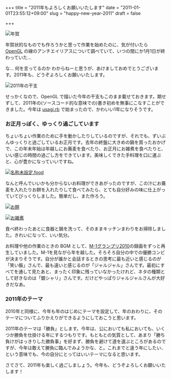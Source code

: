 +++
title = "2011年もよろしくお願いいたします"
date = "2011-01-01T23:55:12+09:00"
slug = "happy-new-year-2011"
draft = false

+++

<p><img src="http://farm6.static.flickr.com/5082/5314904896_8dd9402044_o.png" alt="年賀" /></p>
<p>年賀状的なものでも作ろうかと思って作業を始めたのに、気が付いたら <a href="http://www.opengl.org/" title="OpenGL - The Industry Standard for High Performance Graphics">OpenGL</a> の線のアンチエイリアスについて調べていて、いつの間にか1月1日が終わっていた…</p>
<p>な… 何を言ってるのか わからねーと思うが、あけましておめでとうございます。2011年も、どうぞよろしくお願いいたします。</p>
<p><img src="http://farm6.static.flickr.com/5210/5314352155_3f68f42b20_o.png" alt="2011年の干支" /></p>
<p>せっかくなので、OpenGL で描いた今年の干支もこのまま載せておきます。期せずして、2011年の(ソースコード的な意味での)書き初めを無事にこなすことができました。今年は <a href="https://gist.github.com/762282" title="gist: 762282 - GitHub">usagi.rb</a> で始まったので、かわいい1年になりそうです。</p>
<h3>お正月っぽく、ゆっくり過ごしています</h3>
<p>ちょいちょい作業のために手を動かしたりしているのですが、それでも、ずいぶんゆっくりと過ごしているお正月です。去年の終盤に大きめの鍋を買ったおかげで、この年末年始は年越しにお蕎麦を食べたり、お正月にお雑煮を食べたりと、いい感じの時間の過ごし方をできています。美味しくできた手料理を口に運ぶと、心が豊かになっていいですね。</p>
<p><a href="http://www.flickr.com/photos/june29/5311784930/" title="名称未設定.food by june29, on Flickr"><img src="http://farm6.static.flickr.com/5283/5311784930_804c8e132d.jpg" alt="名称未設定.food" /></a></p>
<p>なんと呼んでいいかも分からないお料理ができあがったのですが、この汁にお蕎麦を入れたりお餅を入れたりして食べてみたら、とても自分好みの味に仕上がっていてびっくりしました。簡単だし、また作ろう。</p>
<p><a href="http://www.flickr.com/photos/june29/5309741087/" title="お餅 by june29, on Flickr"><img src="http://farm6.static.flickr.com/5002/5309741087_ba46b6022e.jpg" alt="お餅" /></a></p>
<p><a href="http://www.flickr.com/photos/june29/5312160304/" title="お雑煮 by june29, on Flickr"><img src="http://farm6.static.flickr.com/5249/5312160304_0da74d87c5.jpg" alt="お雑煮" /></a></p>
<p>食べ終わったあとに食器と鍋を洗って、そのままキッチンまわりをお掃除しました。きれいになって、いい気分。</p>
<p>お料理や他の作業のときの BGM として、<a href="http://www.m-1gp.com/top.htm" title="オートバックスM-1グランプリ2010 公式サイト">M-1グランプリ2010</a>の録画をずっと再生していました。M-1を見ながら年を越した。そろそろ自分の中での優勝コンビが決まりそうです。自分が誰かと会話するときの思考に最も近いと感じるのが「笑い飯」さんで、最も遠いと感じるのが「ジャルジャル」さんです。最初にすべてを通して見たあと、まったく印象に残っていなかったけれど、ネタの種類として好きなのは「銀シャリ」さんです。だけどやっぱりジャルジャルさんが大好きだなあ。</p>
<h3>2011年のテーマ</h3>
<p>2010年と同様に、今年も年のはじめにテーマを設定して、年のおわりに、そのテーマについてふりかえりができるようにしておこうと思います。</p>
<p>2011年のテーマは「勝負」とします。今年は、公においても私においても、いくつか勝負を仕掛ける年にするつもりです。もともとの気質として、あまり「勝ち負けがはっきりした勝負事」を好まず、勝負を避けて道を選ぶところがあるのですが、今年は敢えて勝負に臨んでみようかな、と。これまでと違う年にしたい、という意味でも、今の自分にとってはいいテーマになると思います。</p>
<p>さてさて、2011年も楽しく過ごしましょう。今年も、どうぞよろしくお願いいたします！</p>

